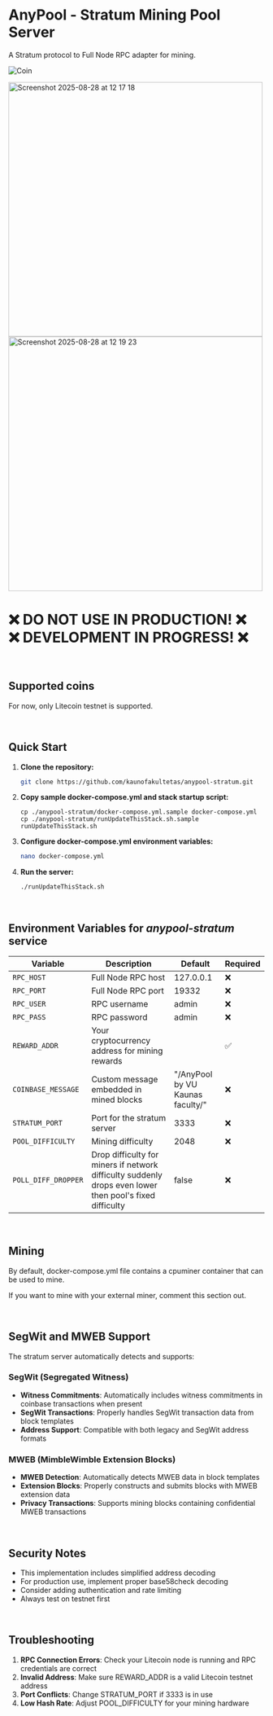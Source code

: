 # AnyPool - Stratum Mining Pool Server

A Stratum protocol to Full Node RPC adapter for mining.

![Coin](https://img.shields.io/badge/Coin-Litecoin_Testnet-green.svg)


<img height="500" alt="Screenshot 2025-08-28 at 12 17 18" src="https://github.com/user-attachments/assets/11074d46-6a85-4043-a016-092d1daac4be" /> <img height="500" alt="Screenshot 2025-08-28 at 12 19 23" src="https://github.com/user-attachments/assets/6ab2d8f1-f436-400d-a9e4-f6ead9e69dee" />
<br/>



# ❌ DO NOT USE IN PRODUCTION! ❌ <br/> ❌ DEVELOPMENT IN PROGRESS! ❌

<br/>

## Supported coins
For now, only Litecoin testnet is supported.

<br/>

## Quick Start

1. **Clone the repository:**
   ```bash
   git clone https://github.com/kaunofakultetas/anypool-stratum.git
   ```

2. **Copy sample docker-compose.yml and stack startup script:**
   ```
   cp ./anypool-stratum/docker-compose.yml.sample docker-compose.yml
   cp ./anypool-stratum/runUpdateThisStack.sh.sample runUpdateThisStack.sh
   ```

3. **Configure docker-compose.yml environment variables:**
   ```bash
   nano docker-compose.yml
   ```

4. **Run the server:**
   ```bash
   ./runUpdateThisStack.sh
   ```

<br/>

## Environment Variables for *anypool-stratum* service

| Variable | Description | Default | Required |
|----------|-------------|---------|----------|
| `RPC_HOST` | Full Node RPC host | 127.0.0.1 | ❌ |
| `RPC_PORT` | Full Node RPC port | 19332 | ❌ |
| `RPC_USER` | RPC username | admin | ❌ |
| `RPC_PASS` | RPC password | admin | ❌ |
| `REWARD_ADDR` | Your cryptocurrency address for mining rewards |  | ✅ |
| `COINBASE_MESSAGE` | Custom message embedded in mined blocks | "/AnyPool by VU Kaunas faculty/" | ❌ |
| `STRATUM_PORT` | Port for the stratum server | 3333 | ❌ |
| `POOL_DIFFICULTY` | Mining difficulty | 2048 | ❌ |
| `POLL_DIFF_DROPPER`| Drop difficulty for miners if network difficulty suddenly drops even lower then pool's fixed difficulty | false | ❌ |

<br/>

## Mining

By default, docker-compose.yml file contains a cpuminer container that can be used to mine.

If you want to mine with your external miner, comment this section out.



<br/>

## SegWit and MWEB Support

The stratum server automatically detects and supports:


### SegWit (Segregated Witness)
- **Witness Commitments**: Automatically includes witness commitments in coinbase transactions when present
- **SegWit Transactions**: Properly handles SegWit transaction data from block templates
- **Address Support**: Compatible with both legacy and SegWit address formats

### MWEB (MimbleWimble Extension Blocks)
- **MWEB Detection**: Automatically detects MWEB data in block templates
- **Extension Blocks**: Properly constructs and submits blocks with MWEB extension data
- **Privacy Transactions**: Supports mining blocks containing confidential MWEB transactions

<br/>

## Security Notes

- This implementation includes simplified address decoding
- For production use, implement proper base58check decoding
- Consider adding authentication and rate limiting
- Always test on testnet first

<br/>

## Troubleshooting

1. **RPC Connection Errors**: Check your Litecoin node is running and RPC credentials are correct
2. **Invalid Address**: Make sure REWARD_ADDR is a valid Litecoin testnet address
3. **Port Conflicts**: Change STRATUM_PORT if 3333 is in use
4. **Low Hash Rate**: Adjust POOL_DIFFICULTY for your mining hardware
